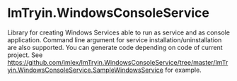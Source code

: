 # ImTryin.WindowsConsoleService
Library for creating Windows Services able to run as service and as console application.
Command line argument for service installation/uninstallation are also supported.
You can generate code depending on code of current project. See https://github.com/imlex/ImTryin.WindowsConsoleService/tree/master/ImTryin.WindowsConsoleService.SampleWindowsService for example.

